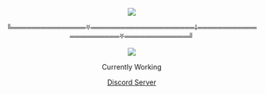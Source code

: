 <p align="center">  
<img src="https://media.discordapp.net/attachments/991837424139382835/1003707386948763829/VideoToGif_GIF.gif">
</p>
<p align="center">
    ╚═══════════════⛧═════════════════════⸸══════════════════════⛧═════════════╝
<p align="center">  
<img src="https://komarev.com/ghpvc/?username=federa1&color=grey">
</p>
<p align="center">
Currently Working
<p align="center">
    <a href="https://discord.gg/4NQ4khbvH3">Discord Server</a>

